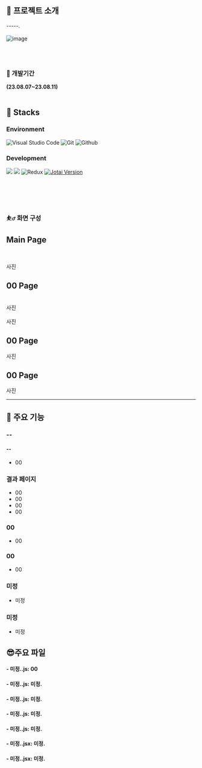 ## :bicyclist: 프로젝트 소개

-----.
<br/>
<br/>
![image](https://github.com/HojinLim/team_one/assets/69897998/dd598582-9545-4687-aaee-42f8624807ff)

<br/>
<br/>

### :boxing_glove: 개발기간

**(23.08.07~23.08.11)**
<br/><br/>

## :paperclip: Stacks

### Environment

![Visual Studio Code](https://img.shields.io/badge/Visual%20Studio%20Code-007ACC?style=for-the-badge&logo=Visual%20Studio%20Code&logoColor=white)
![Git](https://img.shields.io/badge/Git-F05032?style=for-the-badge&logo=Git&logoColor=white)
![Github](https://img.shields.io/badge/GitHub-181717?style=for-the-badge&logo=GitHub&logoColor=white)

### Development

<img src="https://img.shields.io/badge/React-61DAFB?style=for-the-badge&logo=React&logoColor=white"/> <img src="https://img.shields.io/badge/firebase-FFCA28?style=for-the-badge&logo=firebase&logoColor=white"/>
![Redux](https://img.shields.io/badge/Redux-764ABC?style=for-the-badge&logo=Redux&logoColor=purple)
[![Jotai Version](https://img.shields.io/npm/v/jotai.svg)](https://www.npmjs.com/package/jotai)

#

<br/><br/>

### :bouncing_ball_man: 화면 구성

## Main Page

<br/>

사진

## 00 Page

<br/>
사진

<br/>
<br/>
사진

## 00 Page

사진

## 00 Page

사진

---

## :partying_face: 주요 기능

### --

#### --

- 00

### 결과 페이지

- 00
- 00
- 00
- 00

### 00

- 00

### 00

- 00

### 미정

- 미정

### 미정

- 미정

## :sunglasses:주요 파일

#### - 미정..js: 00

#### - 미정..js: 미정.

#### - 미정..js: 미정.

#### - 미정..js: 미정.

#### - 미정..js: 미정.

#### - 미정..jsx: 미정.

#### - 미정..jsx: 미정.

<br/><br/>

<br/><br/>
